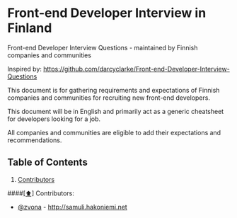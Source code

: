 Front-end Developer Interview in Finland
==========================

Front-end Developer Interview Questions - maintained by Finnish companies and communities

Inspired by: https://github.com/darcyclarke/Front-end-Developer-Interview-Questions

This document is for gathering requirements and expectations of Finnish companies and communities for recruiting new front-end developers.

This document will be in English and primarily act as a generic cheatsheet for developers looking for a job.

All companies and communities are eligible to add their expectations and recommendations.

## <a name='toc'>Table of Contents</a>
1. [Contributors](#contributors)

####[[⬆]](#toc) <a name='contributors'>Contributors:</a>
* [@zvona](http://twitter.com/zvona) - http://samuli.hakoniemi.net
